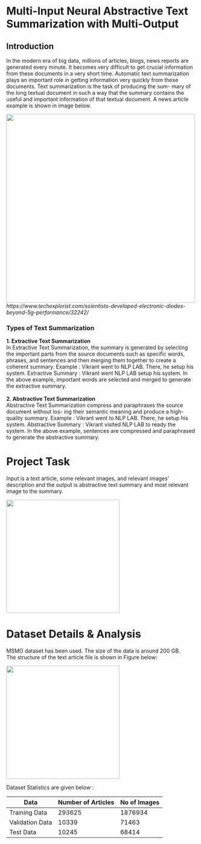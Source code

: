 # Multi-Input Neural Abstractive Text Summarization with Multi-Output

## Introduction

In the modern era of big data, millions of articles, blogs, news reports are generated every
minute. It becomes very difficult to get crucial information from these documents in a very
short time. Automatic text summarization plays an important role in getting information
very quickly from these documents. Text summarization is the task of producing the sum-
mary of the long textual document in such a way that the summary contains the useful and
important information of that textual document.
A news article example is shown in image below.

<img src="https://user-images.githubusercontent.com/26309477/120079996-451c1480-c0d4-11eb-8cae-a432cef5b5e3.jpg" width="500" />
<cite> https://www.techexplorist.com/scientists-developed-electronic-diodes-beyond-5g-performance/32242/ </cite>

### Types of Text Summarization
<p>
<b>1. Extractive Text Summarization</b> <br>
In Extractive Text Summarization, the summary is generated by selecting the important parts
from the source documents such as specific words, phrases, and sentences and then merging
them together to create a coherent summary.
Example : Vikrant went to NLP LAB. There, he setup his system.
Extractive Summary : Vikrant went NLP LAB setup his system.
In the above example, important words are selected and merged to generate the extractive
summary. <br><br>
<b>2. Abstractive Text Summarization</b> <br>
Abstractive Text Summarization compress and paraphrases the source document without los-
ing their semantic meaning and produce a high-quality summary.
Example : Vikrant went to NLP LAB. There, he setup his system.
Abstractive Summary : Vikrant visited NLP LAB to ready the system.
In the above example, sentences are compressed and paraphrased to generate the abstractive
summary.
</p>

# Project Task
<p>
   Input is a text article,
some relevant images, and relevant images’ description and the output is abstractive text
summary and most relevant image to the summary.

</p>
<img src="https://user-images.githubusercontent.com/26309477/120080533-076cbb00-c0d7-11eb-8cb7-bfd90a53b420.jpg" width="300" />

# Dataset Details & Analysis

<p>MSMO dataset has been used.
The size of the data is around 200 GB. <br>The structure of the text article file is shown in Figure below:</p>

<img src="https://user-images.githubusercontent.com/26309477/120080809-21f36400-c0d8-11eb-9753-6e26a7798a59.jpg" width="300" />


<p> Dataset Statistics are given below :<br></p>

|Data                   |  Number of Articles   | No of Images|
| -------------        | -------------         |  ----------
|Training Data          |   293625              | 1876934|
|Validation Data        |   10339               | 71463|
|Test Data              |   10245               | 68414|












